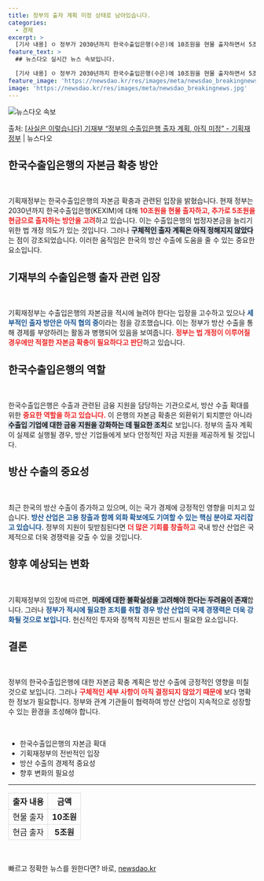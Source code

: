 ```yaml
---
title: 정부의 출자 계획 미정 상태로 남아있습니다.
categories:
  - 경제
excerpt: >
  [기사 내용] ㅇ 정부가 2030년까지 한국수출입은행(수은)에 10조원을 현물 출자하면서 5조원을 현금 출자…
feature_text: >
  ## 뉴스다오 실시간 뉴스 속보입니다.

  [기사 내용] ㅇ 정부가 2030년까지 한국수출입은행(수은)에 10조원을 현물 출자하면서 5조원을 현금 출자…
feature_image: 'https://newsdao.kr/res/images/meta/newsdao_breakingnews.jpg'
image: 'https://newsdao.kr/res/images/meta/newsdao_breakingnews.jpg'
---
```


![뉴스다오 속보](https://newsdao.kr/res/images/meta/newsdao_breakingnews.jpg)

<p>출처: <a href="https://newsdao.kr/3081" rel="dofollow">[사실은 이렇습니다] 기재부 “정부의 수출입은행 출자 계획, 아직 미정” - 기획재정부</a> | 뉴스다오</p>

<h2 data-ke-size="size26">한국수출입은행의 자본금 확충 방안</h2>

<p data-ke-size="size16">&nbsp;</p>

기획재정부는 한국수출입은행의 자본금 확충과 관련된 입장을 밝혔습니다. 현재 정부는 2030년까지 한국수출입은행(KEXIM)에 대해 <b><span style="color: #ee2323;">10조원을 현물 출자하고, 추가로 5조원을 현금으로 출자하는 방안을 고려</span></b>하고 있습니다. 이는 수출입은행의 법정자본금을 늘리기 위한 법 개정 의도가 있는 것입니다. 그러나 <b><span style="background-color: #21538527;">구체적인 출자 계획은 아직 정해지지 않았다</span></b>는 점이 강조되었습니다. 이러한 움직임은 한국의 방산 수출에 도움을 줄 수 있는 중요한 요소입니다. 

<h2 data-ke-size="size26">기재부의 수출입은행 출자 관련 입장</h2>

<p data-ke-size="size16">&nbsp;</p>

기획재정부는 수출입은행의 자본금을 적시에 늘려야 한다는 입장을 고수하고 있으나 <b><span style="color: #1a5490;">세부적인 출자 방안은 아직 협의 중</span></b>이라는 점을 강조했습니다. 이는 정부가 방산 수출을 통해 경제를 부양하려는 활동과 병행되어 있음을 보여줍니다. <b><span style="color: #ee2323;">정부는 법 개정이 이루어질 경우에만 적절한 자본금 확충이 필요하다고 판단</span></b>하고 있습니다. 

<h2 data-ke-size="size26">한국수출입은행의 역할</h2>

<p data-ke-size="size16">&nbsp;</p>

한국수출입은행은 수출과 관련된 금융 지원을 담당하는 기관으로서, 방산 수출 확대를 위한 <b><span style="color: #ee2323;">중요한 역할을 하고 있습니다.</span></b> 이 은행의 자본금 확충은 외환위기 퇴치뿐만 아니라 <b><span style="background-color: #21538527;">수출입 기업에 대한 금융 지원을 강화하는 데 필요한 조치</span></b>로 보입니다. 정부의 출자 계획이 실제로 실행될 경우, 방산 기업들에게 보다 안정적인 자금 지원을 제공하게 될 것입니다. 

<h2 data-ke-size="size26">방산 수출의 중요성</h2>

<p data-ke-size="size16">&nbsp;</p>

최근 한국의 방산 수출이 증가하고 있으며, 이는 국가 경제에 긍정적인 영향을 미치고 있습니다. <b><span style="color: #1a5490;">방산 산업은 고용 창출과 함께 외화 확보에도 기여할 수 있는 핵심 분야로 자리잡고 있습니다.</span></b> 정부의 지원이 뒷받침된다면 <b><span style="color: #ee2323;">더 많은 기회를 창출하고</span></b> 국내 방산 산업은 국제적으로 더욱 경쟁력을 갖출 수 있을 것입니다. 

<h2 data-ke-size="size26">향후 예상되는 변화</h2>

<p data-ke-size="size16">&nbsp;</p>

기획재정부의 입장에 따르면, <b><span style="background-color: #21538527;">미래에 대한 불확실성을 고려해야 한다는 두려움이 존재</span></b>합니다. 그러나 <b><span style="color: #1a5490;">정부가 적시에 필요한 조치를 취할 경우 방산 산업의 국제 경쟁력은 더욱 강화될 것으로 보입니다.</span></b> 헌신적인 투자와 정책적 지원은 반드시 필요한 요소입니다. 

<h2 data-ke-size="size26">결론</h2>

<p data-ke-size="size16">&nbsp;</p>

정부의 한국수출입은행에 대한 자본금 확충 계획은 방산 수출에 긍정적인 영향을 미칠 것으로 보입니다. 그러나 <b><span style="color: #ee2323;">구체적인 세부 사항이 아직 결정되지 않았기 때문에</span></b> 보다 명확한 정보가 필요합니다. 정부와 관계 기관들이 협력하여 방산 산업이 지속적으로 성장할 수 있는 환경을 조성해야 합니다. 

<p data-ke-size="size16">&nbsp;</p>

<ul>
  <li>한국수출입은행의 자본금 확대</li>
  <li>기획재정부의 전반적인 입장</li>
  <li>방산 수출의 경제적 중요성</li>
  <li>향후 변화의 필요성</li>
</ul>

<hr>

<table style="width: 100%; border-collapse: collapse;">
  <thead>
    <tr>
      <th style="border: 1px solid #ddd; text-align: center;">출자 내용</th>
      <th style="border: 1px solid #ddd; text-align: center;">금액</th>
    </tr>
  </thead>
  <tbody>
    <tr>
      <td style="border: 1px solid #ddd; text-align: center;">현물 출자</td>
      <td style="border: 1px solid #ddd; text-align: center;"><b>10조원</b></td>
    </tr>
    <tr>
      <td style="border: 1px solid #ddd; text-align: center;">현금 출자</td>
      <td style="border: 1px solid #ddd; text-align: center;"><b>5조원</b></td>
    </tr>
  </tbody>
</table>

<p data-ke-size="size16">&nbsp;</p> 

빠르고 정확한 뉴스를 원한다면? 바로, <a href="https://newsdao.kr" rel="dofollow">newsdao.kr</a>


